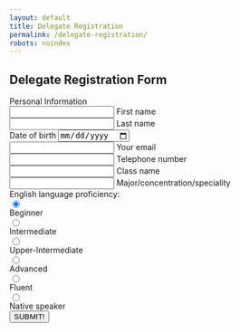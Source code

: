 ```yaml
---
layout: default
title: Delegate Registration
permalink: /delegate-registration/
robots: noindex
---
```

<h2>Delegate Registration Form</h2>
Personal Information
<form method="POST" action="https://formspree.io/cymun2019.official@gmail.com">
	   <div class="group">      
    <input type="text" required name="firstname">
      <span class="highlight"></span>
      <span class="bar"></span>
     <label>First name</label>
   </div>
   <div class="group">      
    <input type="text" required name="lastname">
    <span class="highlight"></span>
    <span class="bar"></span>
   <label>Last name</label>
   </div>
   <label for="dateofbirth">Date of birth</label>
<input type="date" class="form-control" id="dateofbirth" name="dateofbirth" placeholder="Date of Birth">
     <div class="group">      
    <input type="email" required name="email">
      <span class="highlight"></span>
      <span class="bar"></span>
     <label>Your email</label>
   </div>
     <div class="group">      
    <input type="number" required name="phonenumber">
      <span class="highlight"></span>
      <span class="bar"></span>
     <label>Telephone number</label>
   </div>   
        <div class="group">      
    <input type="text" required name="class">
      <span class="highlight"></span>
      <span class="bar"></span>
     <label>Class name</label>
   </div>   
   <div class="group">  
       <input type="text" required name="speciality">
      <span class="highlight"></span>
      <span class="bar"></span>
     <label>Major/concentration/speciality</label>
   </div>  
  English language proficiency:
  <input style="display: block;" type="radio" name="englishlevel" value="Beginner" checked> Beginner<br>
  <input style="display: block;" type="radio" name="englishlevel" value="Intermediate"> Intermediate<br>
  <input style="display: block;" type="radio" name="englishlevel" value="upper"> Upper-Intermediate
  <input style="display: block;" type="radio" name="englishlevel" value="Advanced"> Advanced
  <input style="display: block;" type="radio" name="englishlevel" value="Fluent"> Fluent
  <input style="display: block;" type="radio" name="englishlevel" value="Native"> Native speaker
  <button style="display: block;" type="submit">SUBMIT!</button>
</form>
